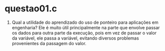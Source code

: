 # questao01.c
1.	Qual a utilidade do aprendizado do uso de ponteiro para aplicações em engenharia?
    Ele é muito útil principalmente na parte que envolve passar os dados para outra parte da execução, pois em vez de passar o valor da variável, ele passa a variável, evitando diversos problemas provenientes da passagem do valor.
